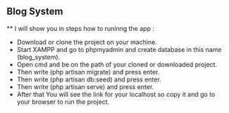 ## Blog System

** I will show you in steps how to runinng the app :

- Download or clone the project on your machine.
- Start XAMPP and go to phpmyadmin and create database in this name (blog_system).
- Open cmd and be on the path of your cloned or downloaded project.
- Then write (php artisan migrate) and press enter.
- Then write (php artisan db:seed) and press enter.
- Then write (php artisan serve) and press enter.
- After that You will see the link for your localhost so copy it and go to your browser to run the project.
